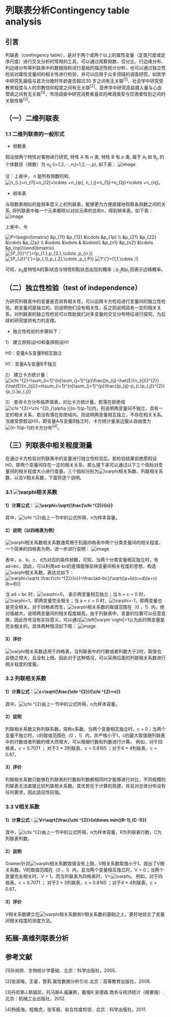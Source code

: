 # 列联表分析Contingency table analysis

## 引言
列联表（contingency table），是对于两个或两个以上的属性变量（定类尺度或定序尺度）进行交叉分析时常用的工具，可以通过观察频数、百分比、行边缘分布、列边缘分布等列联表中的数据指标进行基础的描述性统计分析，也可以通过独立性检验对属性变量间的相关性进行检验，并可以应用于众多领域的调查研究，如医学中研究乳腺癌与首次分娩时年龄是否超过30 岁之间有无关联<sup>[1]</sup>、社会学中研究受教育程度与人的宗教信仰程度之间有无关联<sup>[2]</sup>、营养学中研究高盐摄入量与心血管病之间有无关联<sup>[1]</sup>、市场调查中研究消费者喜欢的啤酒类型与饮酒者性别之间的关联性等<sup>[3]</sup>。

## （一）二维列联表
### 1.1 二维列联表的一般形式
* 频数表

假设按两个特性对事物进行研究, 特性 A 有 n 类, 特性 B 有 p 类, 属于 A<sub>i</sub> 和 B<sub>j</sub>, 的个体数目（频数）为 n<sub>ij</sub> (i=1,2,⋯,n;j=1,2,⋯,p), 如下表：
![image](https://github.com/huqiwen1023/2021BayesianCourse/blob/main/figure/%E9%A2%91%E6%95%B0%E8%A1%A8.png)

注：上表中， n 是所有频数的和, <img src="https://latex.codecogs.com/svg.image?n_{i.}=n_{i1}&plus;n_{i2}&plus;\cdots&space;&plus;n_{ip},&space;n_{.j}=n_{1j}&plus;n_{2j}&plus;\cdots&space;&plus;n_{nj}" title="n_{i.}=n_{i1}+n_{i2}+\cdots +n_{ip}, n_{.j}=n_{1j}+n_{2j}+\cdots +n_{nj}" />。
* 频率表

与频数表相似的是频率意义上的列联表，能够更为方便直接地观察各频数之间的关系, 将列联表中每一个元素都除以对应元素的总和n，得到频率表，如下表：
![image](https://github.com/huqiwen1023/2021BayesianCourse/blob/main/figure/%E9%A2%91%E7%8E%87%E8%A1%A8.png)

上表中，令

<img src="https://latex.codecogs.com/svg.image?P=\begin{bmatrix}&space;&p_{11}&space;&space;&p_{12}&space;&space;&\cdots&space;&space;&p_{1p}&space;\\&space;&p_{21}&space;&space;&p_{22}&space;&space;&\cdots&space;&space;&p_{2p}&space;\\&space;&\vdots&space;&space;&space;&\vdots&space;&space;&&space;&space;&\vdots\\&space;&p_{n1}&space;&space;&p_{n2}&space;&space;&\cdots&space;&space;&p_{np}\\\end{bmatrix}" title="P=\begin{bmatrix} &p_{11} &p_{12} &\cdots &p_{1p} \\ &p_{21} &p_{22} &\cdots &p_{2p} \\ &\vdots &\vdots & &\vdots\\ &p_{n1} &p_{n2} &\cdots &p_{np}\\\end{bmatrix}" />

<img src="https://latex.codecogs.com/svg.image?{P_{I}}^{'}=(p_{1.},p_{2.},\cdots&space;,p_{n.})" title="{P_{I}}^{'}=(p_{1.},p_{2.},\cdots ,p_{n.})" />

<img src="https://latex.codecogs.com/svg.image?{P_{J}}^{'}=(p_{.1},p_{.2},\cdots&space;,p_{.P})" title="{P_{J}}^{'}=(p_{.1},p_{.2},\cdots ,p_{.P})" />

<img src="https://latex.codecogs.com/svg.image?1^{'}=(1,1,\cdots&space;,1)" title="1^{'}=(1,1,\cdots ,1)" />

可知，p<sub>ij</sub>是特性A的第i状态与特性B第j状态出现的概率；p<sub>.j</sub>和p<sub>i.</sub>则表示边缘概率。
## （二）独立性检验（test of independence）
为研究列联表中的变量是否具有相关性，可以运用卡方检验进行变量间的独立性检验。若变量间是独立的，则说明他们没有相关性，反之则说明具有一定的相关关系。对列联表的独立性检验可以帮助我们对多变量的交叉分布特征进行探究，为后续的研究提供有力的支撑。

* 独立性检验的步骤如下：

1）	建立原假设H0和备择假设H1

H0：变量A与变量B相互独立

H1：变量A与变量B不独立

2）	建立卡方统计量：<img src="https://latex.codecogs.com/svg.image?\chi&space;^{2}=\sum_{i=1}^{n}\sum_{j=1}^{p}\frac{[n_{ij}-\hat{E}(n_{ij})]^{2}}{\hat{E}(n_{ij})}=n\sum_{i=1}^{n}\sum_{j=1}^{p}\frac{(p_{ij}-p_{i.}p_{.j})^{2}}{p_{i.}p_{.j}}" title="\chi ^{2}=\sum_{i=1}^{n}\sum_{j=1}^{p}\frac{[n_{ij}-\hat{E}(n_{ij})]^{2}}{\hat{E}(n_{ij})}=n\sum_{i=1}^{n}\sum_{j=1}^{p}\frac{(p_{ij}-p_{i.}p_{.j})^{2}}{p_{i.}p_{.j}}" />

3）	查询卡方分布临界值表，对比卡方统计量。若落在拒绝域<img src="https://latex.codecogs.com/svg.image?\chi&space;^{2}>\chi&space;^{2}_{\alpha&space;}[(n-1)(p-1)]" title="\chi ^{2}>\chi ^{2}_{\alpha }[(n-1)(p-1)]" />内，则说明两变量间不独立，具有一定的相关关系，若没有落在拒绝域内，则说明两变量相互独立，不存在相关关系。
当接受原假设H0，即变量A与变量B独立时，卡方统计量渐近服从自由度为<img src="https://latex.codecogs.com/svg.image?(n-1)(p-1)" title="(n-1)(p-1)" />的卡方分布<sup>[4]</sup>。

## （三）列联表中相关程度测量
在通过卡方检验对列联表中的变量进行独立性检验后，若检验结果拒绝原假设H0，即两个变量间存在一定的相关关系，那么接下来可以通过以下三个指标对变量间的相关程度大小进行度量。三个指标分别为<img src="https://latex.codecogs.com/svg.image?\varphi&space;" title="\varphi " />相关系数、列联相关系数、以及V相关系数，下面将逐个说明。
### 3.1 <img src="https://latex.codecogs.com/svg.image?\varphi&space;" title="\varphi " />相关系数
#### 1）计算公式： <img src="https://latex.codecogs.com/svg.image?\varphi=\sqrt{\frac{\chi&space;^{2}}{n}}&space;" title="\varphi=\sqrt{\frac{\chi ^{2}}{n}} " />  

其中，<img src="https://latex.codecogs.com/svg.image?\chi&space;^{2}&space;" title="\chi ^{2} " />由上一节中的公式所得，n为样本容量。

#### 2）说明（以四格表为例）

<img src="https://latex.codecogs.com/svg.image?\varphi&space;" title="\varphi " />相关系数相关系数通常用于刻画四格表中两个分类变量间的相关程度，一个简单的四格表为例，进一步进行说明：
![image](https://github.com/huqiwen1023/2021BayesianCourse/blob/main/figure/%E5%9B%9B%E6%A0%BC%E8%A1%A8.png)

表中，a、b、c、d为对应的条件频数，可知，当两个分类变量相互独立时，有ad=bc，因此，可以利用ad-bc的差值能够反映变量间相关程度的思想，构造<img src="https://latex.codecogs.com/svg.image?\varphi&space;" title="\varphi " />相关系数，表达式如下：
<img src="https://latex.codecogs.com/svg.image?\varphi=\sqrt{&space;\frac{\chi&space;^{2}}{n}}=\frac{ad-bc}{\sqrt{(a&plus;b)(c&plus;d)(a&plus;c)(b&plus;d)}}" title="\varphi=\sqrt{ \frac{\chi ^{2}}{n}}=\frac{ad-bc}{\sqrt{(a+b)(c+d)(a+c)(b+d)}}" />

当 ad = bc 时，<img src="https://latex.codecogs.com/svg.image?\varphi=0&space;" title="\varphi=0" />， 表示两变量相互独立；当 b = c = 0 时，<img src="https://latex.codecogs.com/svg.image?\varphi=1&space;" title="\varphi=1 " />，即两变量完全相关；当 a = c = 0 时，<img src="https://latex.codecogs.com/svg.image?\varphi=-1&space;" title="\varphi=-1 " />，即两变量也是完全相关。对于四格表而言，<img src="https://latex.codecogs.com/svg.image?\varphi&space;" title="\varphi " />相关系数的取值范围在（0 ，1）内，绝对值越大，说明两变量间的相关程度越高。由于列联表中，变量的位置可以任意变换，因此符号没有实际意义。可以通过<img src="https://latex.codecogs.com/svg.image?\left|\varphi&space;\right|=1" title="\left|\varphi \right|=1" />认为此时两变量是完全相关的。具体两种情况如下图：
![image](https://github.com/huqiwen1023/2021BayesianCourse/blob/main/figure/%E5%AE%8C%E5%85%A8%E7%9B%B8%E5%85%B3%E7%9A%84%E5%9B%9B%E6%A0%BC%E8%A1%A8.png)

#### 3）评价

<img src="https://latex.codecogs.com/svg.image?\varphi&space;" title="\varphi " />相关系数适用于四格表，当列联表中的行数或者列数大于2时，取值也会随之增大，且没有上限。因此对于这种情况，可以采用后面的列联相关系数进行相关程度的度量。

### 3.2 列联相关系数
#### 1）计算公式：<img src="https://latex.codecogs.com/svg.image?c=\sqrt{\frac{\chi&space;^{2}}{\chi&space;^{2}&plus;n}}" title="c=\sqrt{\frac{\chi ^{2}}{\chi ^{2}+n}}" />

其中，<img src="https://latex.codecogs.com/svg.image?\chi&space;^{2}&space;" title="\chi ^{2} " />由上一节中的公式所得，n为样本容量。

#### 2）说明
列联相关系数又称列联系数，简称c系数。当两个变量相互独立时，c = 0；当两个变量不独立时，c的取值范围在（0 ，1）内，并严格小于1，c的最大取值随列联表中的行数或者列数的增大而增大，可以根据行数和列数进行计算。
例如，对于四格表，c = 0.7071 ； 对于3 * 3列联表，c = 0.8165 ；对于4 * 4列联表，c = 0.87。

#### 3）评价
列联相关系数只能够在列联表的行数和列数都相同时才能够进行对比，不同规模的列联表无法直接比较列联相关系数。其优势在于计算的简便，并且对总体分布没有任何要求，因此适应性较强。

### 3.3 V相关系数
#### 1）计算公式：<img src="https://latex.codecogs.com/svg.image?V=\sqrt{\frac{\chi&space;^{2}}{n\times&space;min{(R-1),(C-1)}}" title="V=\sqrt{\frac{\chi ^{2}}{n\times min{(R-1),(C-1)}}" />

其中，<img src="https://latex.codecogs.com/svg.image?\chi&space;^{2}&space;" title="\chi ^{2} " />由上一节中的公式所得，n为样本容量，R为列联表行数，C为列联表列数。

#### 2）说明
Gramer针对<img src="https://latex.codecogs.com/svg.image?\varphi&space;" title="\varphi " />相关系数取值没有上限、V相关系数取值小于1，提出了V相关系数。V的取值范围在（0 ，1）内，且当两个变量相互独立时，V = 0；当两个变量完全相关时，V = 1，而当列联表为四格表时，V=<img src="https://latex.codecogs.com/svg.image?\varphi&space;" title="\varphi " />。
例如，对于四格表，c = 0.7071 ； 对于3 * 3列联表，c = 0.8165 ；对于4 * 4列联表，c = 0.87。

#### 3）评价
V相关系数建立在<img src="https://latex.codecogs.com/svg.image?\varphi&space;" title="\varphi " />相关系数和V相关系数的基础之上，更好地综合了变量间相关程度的测度方法。

## 拓展-高维列联表分析 
## 参考文献

[1]孙尚拱．生物统计学基础．北京：科学出版社，2005．

[2]张淑梅，王睿，曾莉.属性数据分析引论.北京：高等教育出版社，2008.

[3]丹尼斯J.斯威尼，托马斯A.威廉斯，戴维R.安德森.商务与经济统计（精要版）.北京：机械工业出版社，2012.

[4]杨振海，程维虎，张军舰．拟合优度检验．北京：科学出版社，2011.

